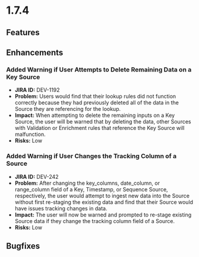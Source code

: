 # 1.7.4

## Features

## Enhancements

### Added Warning if User Attempts to Delete Remaining Data on a Key Source

* **JIRA ID:** DEV-1192
* **Problem:** Users would find that their lookup rules did not function correctly because they had previously deleted all of the data in the Source they are referencing for the lookup.
* **Impact:** When attempting to delete the remaining inputs on a Key Source, the user will be warned that by deleting the data, other Sources with Validation or Enrichment rules that reference the Key Source will malfunction.
* **Risks:** Low

###  Added Warning if User Changes the Tracking Column of a Source

* **JIRA ID:** DEV-242
* **Problem:** After changing the key\_columns, date\_column, or range\_column field of a Key, Timestamp, or Sequence Source, respectively, the user would attempt to ingest new data into the Source without first re-staging the existing data and find that their Source would have issues tracking changes in data. 
* **Impact:** The user will now be warned and prompted to re-stage existing Source data if they change the tracking column field of a Source.
* **Risks:** Low 

## Bugfixes

